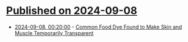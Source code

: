 # [Published on 2024-09-08](index.md)

* [2024-09-08, 00:20:00](https://soylentnews.org/article.pl?sid=24/09/06/1523222&from=rss) - [Common Food Dye Found to Make Skin and Muscle Temporarily Transparent](https://soylentnews.org/article.pl?sid=24/09/06/1523222&from=rss)
